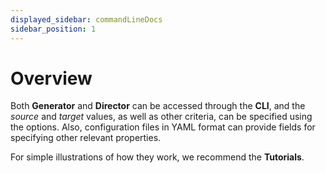 ```yaml
---
displayed_sidebar: commandLineDocs
sidebar_position: 1
---
```


# Overview

Both **Generator** and **Director** can be accessed through the **CLI**, and the _source_ and _target_ values, as well as other criteria, can be specified using the options. Also, configuration files in YAML format can provide fields for specifying other relevant properties.

For simple illustrations of how they work, we recommend the **Tutorials**.
